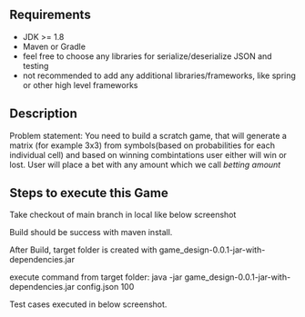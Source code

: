 
## Requirements ##

- JDK >= 1.8
- Maven or Gradle
- feel free to choose any libraries for serialize/deserialize JSON and testing
- not recommended to add any additional libraries/frameworks, like spring or other high level frameworks

## Description ##

Problem statement: You need to build a scratch game, that will generate a matrix (for example 3x3) from symbols(based on probabilities for each individual cell) and based on winning combintations user either will win or lost.
User will place a bet with any amount which we call *betting amount* 

## Steps to execute this Game ##
Take checkout of main branch in local like below screenshot

Build should be success with maven install.


After Build, target folder is created with  game_design-0.0.1-jar-with-dependencies.jar 

execute command from target folder:
java -jar game_design-0.0.1-jar-with-dependencies.jar config.json 100

Test cases executed in below screenshot.
